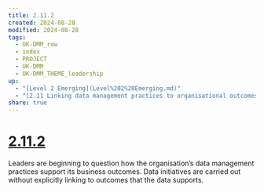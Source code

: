 ```yaml
---
title: 2.11.2
created: 2024-08-28
modified: 2024-08-28
tags:
  - UK-DMM_row
  - index
  - PROJECT
  - UK-DMM
  - UK-DMM_THEME_leadership
up:
  - "[Level 2 Emerging](Level%202%20Emerging.md)"
  - "[2.11 Linking data management practices to organisational outcomes](2.11%20Linking%20data%20management%20practices%20to%20organisational%20outcomes.md)"
share: true
---
```

# [2.11.2](2.11.2.md)

Leaders are beginning to question how the organisation’s data management practices support its business outcomes. Data initiatives are carried out without explicitly linking to outcomes that the data supports.
